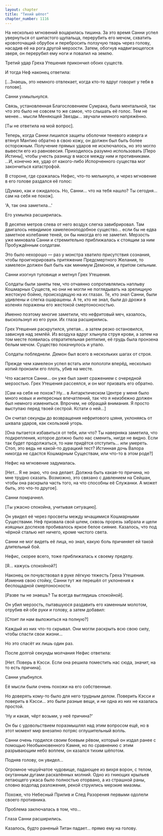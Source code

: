 ```yaml
---
layout: chapter
title: "Тихий шёпот"
chapter_number: 1116
---
```


На несколько мгновений воцарилась тишина. За это время Санни успел увернуться от шипастого щупальца, перерубить его мечом, схватить кровоточащий обрубок и перебросить ползучую тварь через голову, насадив её на рога другой мерзости. Затем, обогнув надвигающегося зверя, он перерубил ему ноги и повалил на землю.

Третий удар Греха Утешения прикончил обоих существ.

И тогда Неф наконец ответила:

[...Знаешь, это немного отвлекает, когда кто-то вдруг говорит у тебя в голове].

Санни ухмыльнулся.

Связь, установленная Благословением Сумрака, была ментальной, так что это было не совсем то же самое, что слышать её голос. Тем не менее... мысли Меняющей Звезды... звучали немного напряжённо.

[Ты не ответила на мой вопрос].

Теперь, когда Санни лишился защиты оболочки теневого изверга и втянул Мантию обратно в свою кожу, он должен был быть более осторожным. Получение прямых ударов не исключалось, но это могло вывести его из равновесия. Приходилось разумно использовать [Перо Истины], чтобы учесть разницу в массе между ним и противниками. ...И, конечно же, удар от какого-либо Испорченного существа мог закончиться катастрофой.

В стороне, где сражалась Нефис, что-то мелькнуло, и через мгновение в его голове раздался её голос:

[Думаю, как и ожидалось. Но, Санни... что на тебя нашло? Ты сегодня... сам на себя не похож].

'А, так она заметила...'

Его ухмылка расширилась.

В десятке метров слева от него воздух слегка завибрировал. Там двигалось невидимое хамелеоноподобное существо... если бы не едва заметное колебание теней, он бы никогда его не заметил. Мерзость уже миновала Санни и стремительно приближалась к стоящим за ним Пробуждённым солдатам.

Это было нехорошо — раз у монстра хватило присутствия сознания, чтобы проигнорировать притяжение Предсмертного Желания, то хамелеон должен был быть как минимум Демоном, и притом сильным.

Санни изогнул туловище и метнул Грех Утешения.

Солдаты были заняты тем, что отчаянно сопротивлялись наплыву Кошмарных Существ, но они не могли не поглядывать на зрелищную жестокую бойню, происходящую на их глазах. Те, кто знал Санни, были удивлены и слегка ошарашены. А те, кто не знал, были до дрожи в коленях поражены его жестокой смертоносностью.

Именно поэтому многие заметили, что нефритовый меч, казалось, выскользнул из его руки. Их глаза расширились.

Грех Утешения раскрутился, улетая... а затем резко остановился, зависнув над землёй. Из воздуха вдруг хлынула струя крови, а затем на том месте появилась отвратительная рептилия, её грудь была пронзена белым мечом. Существо покачнулось и упало.

Солдаты побледнели. Демон был всего в нескольких шагах от строя.

Прежде чем хамелеон успел встать или поползти вперёд, несколько копий пронзили его плоть, убив на месте.

Что касается Санни... он уже был занят сражением с очередной мерзостью. Грех Утешения рассеялся, и он мог призвать его обратно.

[Сам на себя не похож? Ну... в Антарктическом Центре у меня было много новых и интересных впечатлений, так что я неизбежно должен был немного измениться. Впрочем, не обращай внимания. Я просто выступаю перед твоей сестрой. Кстати о ней...]

Он считал секунды до возвращения нефритового цзяня, уклоняясь от шквала ударов, как скользкий угорь.

[Она пытается избавиться от тебя, или что? Ты наверняка заметила, что подкрепления, которое должно было нас сменить, нигде не видно. Если так будет продолжаться, то нам придётся отступить... или умереть. Стоп, это ведь не какой-то дурацкий тест? Истинная дочь Валора никогда не сдастся Кошмарным Существам, или что-то в этом роде?]

Нефис на мгновение задумалась.

[Нет... Я не знаю, что она делает. Должна быть какая-то причина, но мне трудно сказать. Возможно, это связано с давлением на Сейшан, чтобы она раскрыла часть того, на что способны её Служанки. А может быть, это что-то другое].

Санни помрачнел.

[Ты ужасно спокойна, учитывая ситуацию].

Он увидел её через просветы между мчащимися Кошмарными Существами. Неф призвала свой шлем, сквозь прорезь забрала и щели изящных доспехов пробивалось яркое белое сияние. Казалось, что под чёрной сталью нет ничего, кроме чистого света.

Санни не мог видеть её лица, но знал, какую боль причиняет ей такой длительный бой.

Нефис, скорее всего, тоже приближалась к своему пределу.

[Я... кажусь спокойной?]

Наконец он почувствовал в руке лёгкую тяжесть Греха Утешения. Изменив свою стойку, Санни тут же перешёл от уклонения к беспощадной смертоносности.

[Разве ты не знаешь? Ты всегда выглядишь спокойной].

Он убил мерзость, пытавшуюся раздавить его каменным молотом, отрубив ей обе руки и голову, а затем добавил:

[Стоит ли нам выложиться на полную?]

Каждый из них что-то скрывал. Они могли раскрыть всю свою силу, чтобы спасти свои жизни...

Но это спасёт их лишь один раз.

После долгой секунды молчания Нефис ответила:

[Нет. Поверь в Кэсси. Если она решила поместить нас сюда, значит, на то есть причина].

Санни улыбнулся.

Её мысли были очень похожи на его собственные.

Но доверять кому-то было для него трудным делом. Поверить Кэсси и поверить в Кэсси... это были разные вещи, и ни одна из них не казалась простой.

'Ну и какая, чёрт возьми, у неё причина?'

Он бы с удовольствием поразмышлял над этим вопросом ещё, но в этот момент мир внезапно потряс оглушительный вопль.

Санни очень гордился своим боевым рёвом, который он издал ранее с помощью Необыкновенного Камня, но по сравнению с этим разрывающим небо воплем, он казался тихим шёпотом.

Подняв голову, он увидел...

Огромное чешуйчатое чудовище, падающее из вихря ворон, с телом, окутанным дугами раскалённых молний. Одно из гниющих крыльев летающего ужаса было полностью оторвано, а из страшной раны, словно водопад разложения, рекой струились мерзкие миазмы.

Похоже, что Небесный Прилив и След Разорения первыми одолели своего противника.

Проблема заключалась в том, что...

Глаза Санни расширились.

Казалось, будто раненый Титан падает... прямо ему на голову.